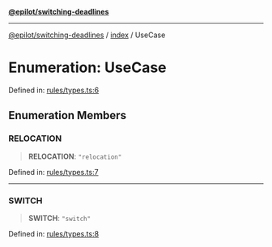 [**@epilot/switching-deadlines**](../../README.md)

***

[@epilot/switching-deadlines](../../modules.md) / [index](../README.md) / UseCase

# Enumeration: UseCase

Defined in: [rules/types.ts:6](https://github.com/epilot-dev/switching-deadlines/blob/6764c18ea2525d949c8b9824eea28bc98b53665e/src/rules/types.ts#L6)

## Enumeration Members

### RELOCATION

> **RELOCATION**: `"relocation"`

Defined in: [rules/types.ts:7](https://github.com/epilot-dev/switching-deadlines/blob/6764c18ea2525d949c8b9824eea28bc98b53665e/src/rules/types.ts#L7)

***

### SWITCH

> **SWITCH**: `"switch"`

Defined in: [rules/types.ts:8](https://github.com/epilot-dev/switching-deadlines/blob/6764c18ea2525d949c8b9824eea28bc98b53665e/src/rules/types.ts#L8)
